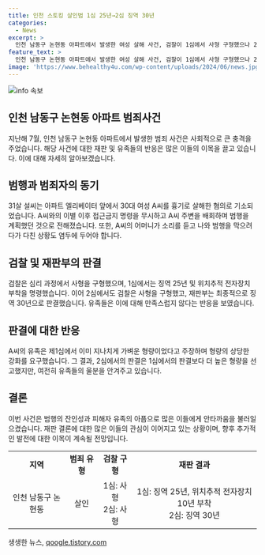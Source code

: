 ```yaml
---
title: 인천 스토킹 살인범 1심 25년→2심 징역 30년
categories:
  - News
excerpt: >
  인천 남동구 논현동 아파트에서 발생한 여성 살해 사건, 검찰이 1심에서 사형 구형했으나 2심에서는 징역 30년 판결. 피해자 유족은 불만 표시.
feature_text: >
  인천 남동구 논현동 아파트에서 발생한 여성 살해 사건, 검찰이 1심에서 사형 구형했으나 2심에서는 징역 30년 판결. 피해자 유족은 불만 표시.
image: 'https://www.behealthy4u.com/wp-content/uploads/2024/06/news.jpg'
---
```


<p><img src="https://www.behealthy4u.com/wp-content/uploads/2024/06/news.jpg" alt="info 속보" /></p>

<h2 data-ke-size="size26">인천 남동구 논현동 아파트 범죄사건</h2>

<p data-ke-size="size16">지난해 7월, 인천 남동구 논현동 아파트에서 발생한 범죄 사건은 사회적으로 큰 충격을 주었습니다. 해당 사건에 대한 재판 및 유족들의 반응은 많은 이들의 이목을 끌고 있습니다. 이에 대해 자세히 알아보겠습니다.</p>

<h2 data-ke-size="size26">범행과 범죄자의 동기</h2>

<p data-ke-size="size16">31살 설씨는 아파트 엘리베이터 앞에서 30대 여성 A씨를 흉기로 살해한 혐의로 기소되었습니다. A씨와의 이별 이후 접근금지 명령을 무시하고 A씨 주변을 배회하며 범행을 계획했던 것으로 전해졌습니다. 또한, A씨의 어머니가 소리를 듣고 나와 범행을 막으려다가 다친 상황도 염두에 두어야 합니다.</p>

<h2 data-ke-size="size26">검찰 및 재판부의 판결</h2>

<p data-ke-size="size16">검찰은 심리 과정에서 사형을 구형했으며, 1심에서는 징역 25년 및 위치추적 전자장치 부착을 명령했습니다. 이어 2심에서도 검찰은 사형을 구형했고, 재판부는 최종적으로 징역 30년으로 판결했습니다. 유족들은 이에 대해 만족스럽지 않다는 반응을 보였습니다.</p>

<h2 data-ke-size="size26">판결에 대한 반응</h2>

<p data-ke-size="size16">A씨의 유족은 제1심에서 이미 지나치게 가벼운 형량이었다고 주장하며 형량의 상당한 강화를 요구했습니다. 그 결과, 2심에서의 판결은 1심에서의 판결보다 더 높은 형량을 선고했지만, 여전히 유족들의 울분을 안겨주고 있습니다.</p>

<h2 data-ke-size="size26">결론</h2>

<p data-ke-size="size16">이번 사건은 범행의 잔인성과 피해자 유족의 아픔으로 많은 이들에게 안타까움을 불러일으켰습니다. 재판 결론에 대한 많은 이들의 관심이 이어지고 있는 상황이며, 향후 추가적인 발전에 대한 이목이 계속될 전망입니다.</p>

<table>
    <tbody>
        <tr>
            <td style="text-align: center; height: 17px;"><b>지역</b></td>
            <td style="text-align: center; height: 17px;"><b>범죄 유형</b></td>
            <td style="text-align: center; height: 17px;"><b>검찰 구형</b></td>
            <td style="text-align: center; height: 17px;"><b>재판 결과</b></td>
        </tr>
        <tr>
            <td style="text-align: center; height: 17px;">인천 남동구 논현동</td>
            <td style="text-align: center; height: 17px;">살인</td>
            <td style="text-align: center; height: 17px;">1심: 사형<br />2심: 사형</td>
            <td style="text-align: center; height: 17px;">1심: 징역 25년, 위치추적 전자장치 10년 부착<br />2심: 징역 30년</td>
        </tr>
    </tbody>
</table>
생생한 뉴스, <a href="https://qoogle.tistory.com" rel="dofollow">qoogle.tistory.com</a>


